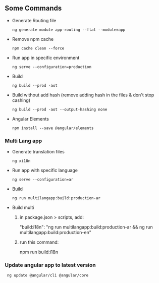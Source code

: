 ## Some Commands
* Generate Routing file

      ng generate module app-routing --flat --module=app

* Remove npm cache

      npm cache clean --force

* Run app in specific environment

      ng serve --configuration=production

* Build

      ng build --prod -aot

* Build without add hash (remove adding hash in the files & don't stop cashing)

      ng build --prod -aot --output-hashing none

* Angular Elements

      npm install --save @angular/elements   

### Multi Lang app
* Generate translation files

      ng xi18n

* Run app with specific language

      ng serve --configuration=ar

* Build

      ng run multilangapp:build:production-ar

* Build multi
  1. in package.json > scripts, add: 

      "build:i18n": "ng run multilangapp:build:production-ar && ng run multilangapp:build:production-en"

  2. run this command:

     npm run build:i18n

### Update angular app to latest version

     ng update @angular/cli @angular/core
